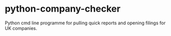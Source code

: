 # python-company-checker
Python cmd line programme for pulling quick reports and opening filings for UK companies. 
